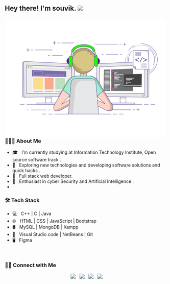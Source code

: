 <h2> Hey there! I'm souvik. <img src="https://github.com/souvikguria98/souvikguria98/blob/master/Hi.gif" width="25"></h2>
<img align="right" alt="GIF" src="https://raw.githubusercontent.com/devSouvik/devSouvik/master/gif3.gif" width="500"/>

<h3> 👨🏻‍💻 About Me </h3>

- 🎓 &nbsp; I’m currently studying at Information Technology Institute, Open source software track .
- 🤔 &nbsp; Exploring new technologies and developing software solutions and quick hacks .
- 💼 &nbsp; Full stack web developer.
- 🌱 &nbsp; Enthusiast in cyber Security and Artificial Intelligence .
- 
<h3>🛠 Tech Stack</h3>

- 💻 &nbsp; C++ |  C  | Java  
- 🌐 &nbsp; HTML | CSS | JavaScript | Bootstrap 
- 🛢 &nbsp; MySQL | MongoDB | Xampp
- 🔧 &nbsp; Visual Studio code | NetBeans | Git
- 🖥 &nbsp; Figma

<br>


<h3> 🤝🏻 Connect with Me </h3>

<p align="center">
&nbsp; <a href="https://twitter.com/ahmedzain503" target="_blank" rel="noopener noreferrer"><img src="https://img.icons8.com/plasticine/100/000000/twitter.png" width="50" /></a>  
&nbsp; <a href="https://www.instagram.com/iamahmedzein/" target="_blank" rel="noopener noreferrer"><img src="https://img.icons8.com/plasticine/100/000000/instagram-new.png" width="50" /></a>  
&nbsp; <a href="https://www.linkedin.com/in/ahmedmohamedzein/" target="_blank" rel="noopener noreferrer"><img src="https://img.icons8.com/plasticine/100/000000/linkedin.png" width="50" /></a>
&nbsp; <a href="mailto:ahmedzain503@gmail.com" target="_blank" rel="noopener noreferrer"><img src="https://img.icons8.com/plasticine/100/000000/gmail.png"  width="50" /></a>
</p>
